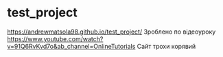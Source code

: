 # test_project
https://andrewmatsola98.github.io/test_project/
Зроблено по відеоуроку https://www.youtube.com/watch?v=91Q6RvKvd7o&ab_channel=OnlineTutorials
Сайт трохи корявий
